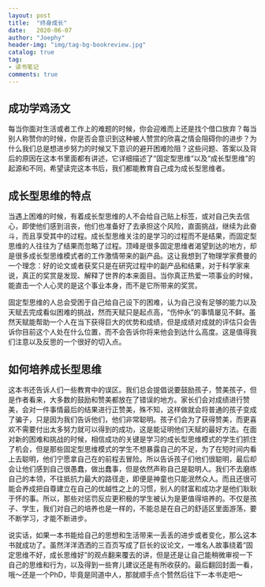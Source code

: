 ```yaml
---
layout: post
title:  "终身成长"
date:   2020-06-07
author: "Joephy"
header-img: "img/tag-bg-bookreview.jpg"
catalog: true
tag:
- 读书笔记 
comments: true
---
```

成功学鸡汤文
-----------

每当你面对生活或者工作上的难题的时候，你会迎难而上还是找个借口放弃？每当别人称赞你的时候，你是否会意识到这种被人赞赏的欣喜之情会阻碍你的进步？为什么我们总是想进步努力的时候又下意识的避开困难险阻？这些问题、答案以及背后的原因在这本书里面都有讲述，它详细描述了“固定型思维”以及“成长型思维”的起源和不同，希望读完这本书后，我们都能教育自己成为成长型思维者。

## 成长型思维的特点

当遇上困难的时候，有着成长型思维的人不会给自己贴上标签，或对自己失去信心，即使他们感到沮丧，他们也准备好了去承担这个风险，直面挑战，继续为此奋斗，而且享受其中的过程。成长型思维关注的是学习的过程而不是结果，而固定型思维的人往往为了结果而忽略了过程。顶峰是很多固定思维者渴望到达的地方，却是很多成长型思维模式者的工作激情带来的副产品。这让我想到了物理学家费曼的一个理念：好的论文或者获奖只是在研究过程中的副产品和结果，对于科学家来说，真正的奖赏是发现、解释了世界的本来面目。当你真正热爱一项事业的时候，能直击一个人心灵的是这个事业本身，而不是它所带来的奖赏。

固定型思维的人总会受困于自己给自己设下的困难，认为自己没有足够的能力以及天赋去完成看似困难的挑战，然而天赋只是起点高，“伤仲永”的事情屡见不鲜。虽然天赋能帮助一个人在当下获得巨大的优势和成绩，但是成绩对成就的评估只会告诉你目前这个人处在什么位置，而不会告诉你将来他会到达什么高度。这是值得我们注意以及反思的一个很好的切入点。

## 如何培养成长型思维

这本书还告诉人们一些教育中的误区。我们总会提倡说要鼓励孩子，赞美孩子，但是作者看来，大多数的鼓励和赞美都放在了错误的地方。家长们会对成绩进行赞美，会对一件事情最后的结果进行正赞美，殊不知，这样做就会将普通的孩子变成了骗子，只是因为我们告诉他们，他们非常聪明。孩子们会为了获得赞美，而更喜欢不需要付出太多努力就可以得到的成功，这是能证明他们天赋的最好方法。在面对新的困难和挑战的时候，相信成功的关键是学习的成长型思维模式的学生们抓住了机会，但是那些固定型思维模式的学生不想暴露自己的不足，为了在短时间内看上去聪明，他们宁愿拿自己在的前程去冒险。所以告诉孩子们他们很聪明，最后却会让他们感到自己很愚蠢，做出蠢事，但是依然声称自己是聪明人。我们不去磨练自己的本领，不往抵抗力最大的路径走，即便是神童也只能泯然众人。而且还很可能会养成把自尊建立在自己的优越性之上的习惯，别人的财富和成功才是他们耿耿于怀的事。所以，那些对惩罚反应更积极的学生被认为是更值得培养的。不仅是孩子、学生，我们对自己的培养也是一样的，不能总是在自己的舒适区里面游荡，要不断学习，才能不断进步。

说实话，如果一本书能给自己的思想和生活带来一丢丢的进步或者变化，那么这本书就成功了。虽然洋洋洒洒的三百页写成了巨长的议论文，一堆名人故事绕着“固定思维不好，成长思维好”的观点翻来覆去的讲，但是还是让自己能稍微审视一下自己的思维和行为，以及得到一些育儿建议还是有所收获的。最后翻回封面一看，哦～还是一个PhD，毕竟是同道中人，那就顺手点个赞然后往下一本书走吧～
